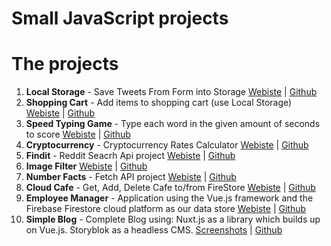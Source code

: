 # Small JavaScript projects

# The projects

1. **Local Storage** - Save Tweets From Form into Storage
   [Webiste](https://ostaphetman.github.io/mini-js-projects/local-storage/) | [Github](https://github.com/OstapHetman/mini-js-projects/tree/master/local-storage)
2. **Shopping Cart** - Add items to shopping cart (use Local Storage) [Webiste](https://ostaphetman.github.io/mini-js-projects/shopping-cart/) | [Github](https://github.com/OstapHetman/mini-js-projects/tree/master/shopping-cart)
3. **Speed Typing Game** - Type each word in the given amount of seconds to score [Webiste](https://ostaphetman.github.io/mini-js-projects/speed-typing-game/) | [Github](https://github.com/OstapHetman/mini-js-projects/tree/master/speed-typing-game)
4. **Cryptocurrency** - Cryptocurrency Rates Calculator [Webiste](https://ostaphetman.github.io/mini-js-projects/cryptocurrencies/) | [Github](https://github.com/OstapHetman/mini-js-projects/tree/master/cryptocurrencies)
5. **Findit** - Reddit Seacrh Api project [Webiste](https://ostaphetman.github.io/mini-js-projects/reddit-search/) | [Github](https://github.com/OstapHetman/mini-js-projects/tree/master/reddit-search)
6. **Image Filter** [Webiste](https://ostaphetman.github.io/mini-js-projects/image-filter/) | [Github](https://github.com/OstapHetman/mini-js-projects/tree/master/image-filter)
7. **Number Facts** - Fetch API project [Webiste](https://ostaphetman.github.io/mini-js-projects/number-facts/) | [Github](https://github.com/OstapHetman/mini-js-projects/tree/master/number-facts)
8. **Cloud Cafe** - Get, Add, Delete Cafe to/from FireStore [Webiste](https://ostaphetman.github.io/mini-js-projects/reading-data-from-firebase/) | [Github](https://github.com/OstapHetman/mini-js-projects/tree/master/reading-data-from-firebase)
9. **Employee Manager** - Application using the Vue.js framework and the Firebase Firestore cloud platform as our data store [Webiste](https://ostaphetman.github.io/mini-js-projects/employee-manager/#/) | [Github](https://github.com/OstapHetman/mini-js-projects/tree/master/employee-manager)
10. **Simple Blog** - Complete Blog using: Nuxt.js as a library which builds up on Vue.js. Storyblok as a headless CMS. [Screenshots](https://https://github.com/OstapHetman/mini-js-projects/tree/master/storyblok-blog/screenshots) | [Github](https://github.com/OstapHetman/mini-js-projects/tree/master/storyblok-blog)
